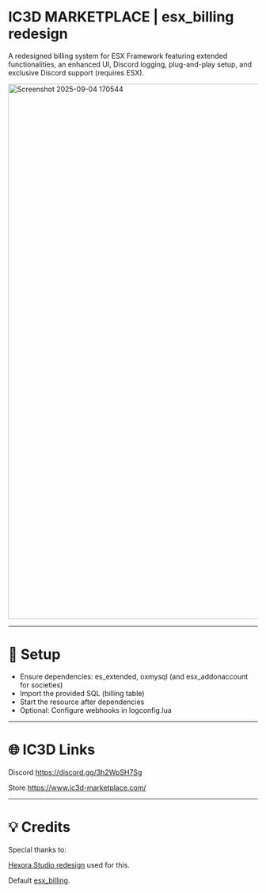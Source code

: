 # IC3D MARKETPLACE | esx_billing redesign
A redesigned billing system for ESX Framework featuring extended functionalities, an enhanced UI, Discord logging, plug-and-play setup, and exclusive Discord support (requires ESX).

<img width="1919" height="1079" alt="Screenshot 2025-09-04 170544" src="https://github.com/user-attachments/assets/28006c0b-0cad-45a1-9822-e3b59d738b8e" />

---

# 🔧 Setup
- Ensure dependencies: es_extended, oxmysql (and esx_addonaccount for societies)
- Import the provided SQL (billing table)
- Start the resource after dependencies
- Optional: Configure webhooks in logconfig.lua

---

# 🌐 IC3D Links

Discord
https://discord.gg/3h2WpSH7Sg

Store
https://www.ic3d-marketplace.com/

---

# 💡 Credits
Special thanks to:

[Hexora Studio redesign](https://github.com/HexoraStudio/esx_billing-redesign) used for this.

Default [esx_billing](https://github.com/esx-framework/ESX-Legacy-Addons/tree/main/%5Besx_addons%5D/esx_billing).
